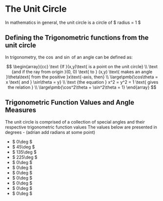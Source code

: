 # The Unit Circle

In mathematics in general, the unit circle is a circle of $ radius = 1 $

## Defining the Trigonometric functions from the unit circle

In trigonometry, the $\cos$ and $\sin$ of an angle can be defined as:

$$
\begin{array}{cc}
\text {If }(x,y)\text{ is a point on the unit circle} \\
\text {and if the ray from origin }(0, 0) \text{ to } (x,y) \text{ makes an angle }\theta\text{ from the positive }x\text{-axis, then} \\
\large\pmb{\cos\theta = x \text{ and } \sin\theta = y} \\
\text {the equation } x^2 = y^2 = 1 \text{ gives the relation } \\
\large\pmb{\cos^2\theta + \sin^2\theta = 1}
\end{array}
$$

## Trigonometric Function Values and Angle Measures

The unit circle is comprised of a collection of special angles and their respective trigonometric function values
The values below are presented in degrees - (adrian add radians at some point)

- $ 0\deg $
- $ 45\deg $
- $ 135\deg $
- $ 225\deg $
- $ 0\deg $
- $ 0\deg $
- $ 0\deg $
- $ 0\deg $
- $ 0\deg $
- $ 0\deg $
- $ 0\deg $






